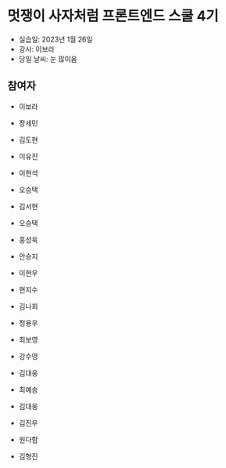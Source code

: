 # 멋쟁이 사자처럼 프론트엔드 스쿨 4기

- 실습일: 2023년 1월 26일
- 강사: 이보라
- 당일 날씨: 눈 많이옴

## 참여자

- 이보라

- 장세민

- 김도현

- 이유진

- 이현석

- 오승택

- 김서현

- 오승택

- 홍성욱

- 안승지

- 이현우

- 현지수

- 김나희

- 정용우

- 최보영

- 강수영

- 김대웅

- 최예송

- 김대웅

- 김진우

- 원다함

- 김형진


